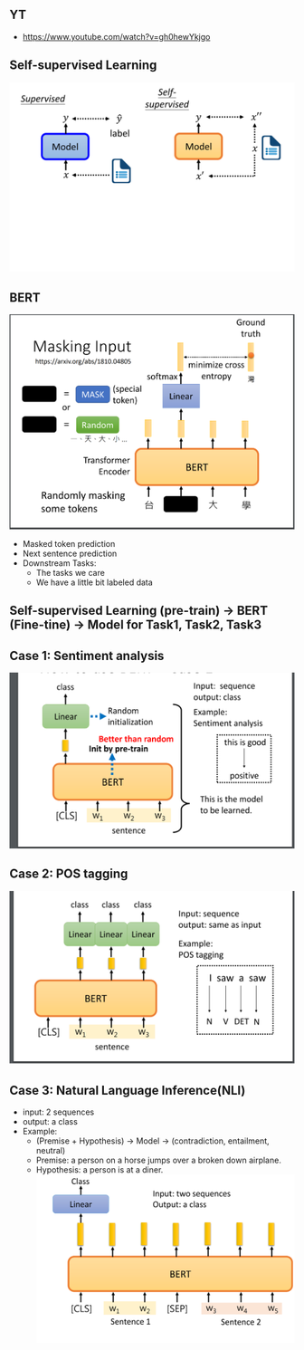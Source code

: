 ## YT  
  * https://www.youtube.com/watch?v=gh0hewYkjgo  

## Self-supervised Learning  
![Image of Yaktocat](https://github.com/ting-chih/NTU-ML2021spring/blob/main/image/self-supervised%20learning.png)  

## BERT  
![Image of Yaktocat](https://github.com/ting-chih/NTU-ML2021spring/blob/main/image/BERT.png)  
 * Masked token prediction  
 * Next sentence prediction  
 * Downstream Tasks:  
   * The tasks we care  
   * We have a little bit labeled data  

## Self-supervised Learning (pre-train) -> BERT (Fine-tine) -> Model for Task1, Task2, Task3  

## Case 1: Sentiment analysis  
![Image of Yaktocat](https://github.com/ting-chih/NTU-ML2021spring/blob/main/image/case1.png)  

## Case 2: POS tagging  
![Image of Yaktocat](https://github.com/ting-chih/NTU-ML2021spring/blob/main/image/case2.png)  

## Case 3: Natural Language Inference(NLI)  
 * input: 2 sequences  
 * output: a class  
 * Example:  
   * (Premise + Hypothesis) -> Model -> (contradiction, entailment, neutral)  
   * Premise: a person on a horse jumps over a broken down airplane.  
   * Hypothesis: a person is at a diner.  
![Image of Yaktocat](https://github.com/ting-chih/NTU-ML2021spring/blob/main/image/case3.png)  
